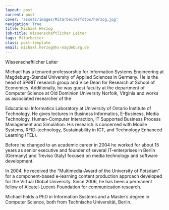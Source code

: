 ```yaml
---
layout: post
current: post
cover: 'assets/images/Mitarbeiterfotos/herzog.jpg'
navigation: True
title: Michael Herzog
job-title: Wissenschaftlicher Leiter
tags: Mitarbeiter
class: post-template
email: michael.herzog@hs-magdeburg.de
---
```

  
Wissenschaftlicher Leiter  


Michael has a tenured professorship for Information Systems Engineering at Magdeburg-Stendal University of Applied Sciences in Germany. He is the head of SPiRIT research group and Vice Dean for Research at School of Economics. Additionally, he was guest faculty at the department of Computer Science at Old Dominion University Norfolk, Virginia and works as associated researcher of the

Educational Informatics Laboratory at University of Ontario Institute of Technology. He gives lectures in Business Informatics, E-Business, Media Technology, Human-Computer Interaction, IT Supported Business Process Management and Simulation. His research is concerned with Mobile Systems, RFID-technology, Sustainability in ICT, and Technology Enhanced Learning (TEL).

Before he changed to an academic career in 2004 he worked for about 15 years as senior executive and founder of several IT-enterprises in Berlin (Germany) and Treviso (Italy) focused on media technology and software development.

In 2004, he received the “Multimedia-Award of the University of Potsdam” for a component-based e-learning content production approach developed for the Virtual Global University. Since 2006, he has been a permanent fellow of Alcatel-Lucent-Foundation for communication research.

Michael holds a PhD in Information Systems and a Master’s degree in Computer Science, both from Technische Universität, Berlin.

